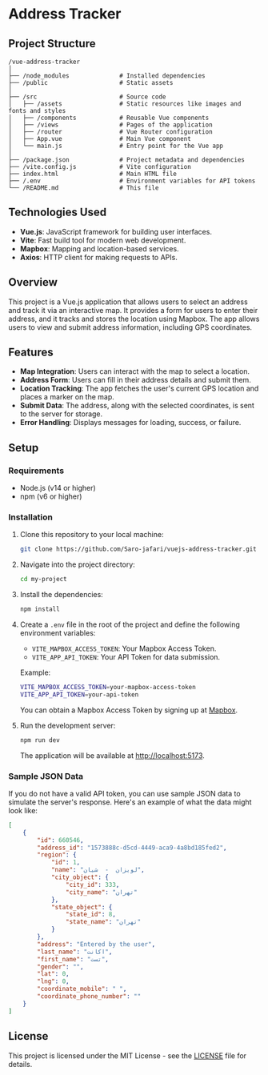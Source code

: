 # Address Tracker

## Project Structure

```plaintext
/vue-address-tracker
│
├── /node_modules              # Installed dependencies
├── /public                    # Static assets
│
├── /src                       # Source code
│   ├── /assets                # Static resources like images and fonts and styles
│   ├── /components            # Reusable Vue components
│   ├── /views                 # Pages of the application
│   ├── /router                # Vue Router configuration
│   ├── App.vue                # Main Vue component
│   └── main.js                # Entry point for the Vue app
│
├── /package.json              # Project metadata and dependencies
├── /vite.config.js            # Vite configuration
├── index.html                 # Main HTML file
├── /.env                      # Environment variables for API tokens
└── /README.md                 # This file
```

## Technologies Used

- **Vue.js**: JavaScript framework for building user interfaces.
- **Vite**: Fast build tool for modern web development.
- **Mapbox**: Mapping and location-based services.
- **Axios**: HTTP client for making requests to APIs.

## Overview

This project is a Vue.js application that allows users to select an address and track it via an interactive map. It provides a form for users to enter their address, and it tracks and stores the location using Mapbox. The app allows users to view and submit address information, including GPS coordinates.

## Features

- **Map Integration**: Users can interact with the map to select a location.
- **Address Form**: Users can fill in their address details and submit them.
- **Location Tracking**: The app fetches the user's current GPS location and places a marker on the map.
- **Submit Data**: The address, along with the selected coordinates, is sent to the server for storage.
- **Error Handling**: Displays messages for loading, success, or failure.

## Setup

### Requirements

- Node.js (v14 or higher)
- npm (v6 or higher)

### Installation

1. Clone this repository to your local machine:

   ```bash
   git clone https://github.com/Saro-jafari/vuejs-address-tracker.git
   ```

2. Navigate into the project directory:

   ```bash
   cd my-project
   ```

3. Install the dependencies:

   ```bash
   npm install
   ```

4. Create a `.env` file in the root of the project and define the following environment variables:

   - `VITE_MAPBOX_ACCESS_TOKEN`: Your Mapbox Access Token.
   - `VITE_APP_API_TOKEN`: Your API Token for data submission.

   Example:

   ```bash
   VITE_MAPBOX_ACCESS_TOKEN=your-mapbox-access-token
   VITE_APP_API_TOKEN=your-api-token
   ```

   You can obtain a Mapbox Access Token by signing up at [Mapbox](https://www.mapbox.com/).

5. Run the development server:

   ```bash
   npm run dev
   ```

   The application will be available at [http://localhost:5173](http://localhost:5173).

### Sample JSON Data

If you do not have a valid API token, you can use sample JSON data to simulate the server's response. Here's an example of what the data might look like:

```json
[
	{
		"id": 660546,
		"address_id": "1573888c-d5cd-4449-aca9-4a8bd185fed2",
		"region": {
			"id": 1,
			"name": "لویزان  -  شیان",
			"city_object": {
				"city_id": 333,
				"city_name": "تهران"
			},
			"state_object": {
				"state_id": 8,
				"state_name": "تهران"
			}
		},
		"address": "Entered by the user",
		"last_name": "اکانت",
		"first_name": "تست",
		"gender": "",
		"lat": 0,
		"lng": 0,
		"coordinate_mobile": " ",
		"coordinate_phone_number": ""
	}
]
```

## License

This project is licensed under the MIT License - see the [LICENSE](LICENSE) file for details.
